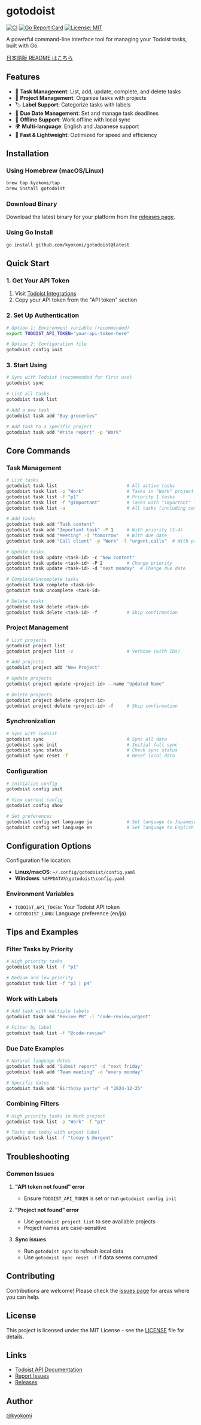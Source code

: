 # gotodoist

[![CI](https://github.com/kyokomi/gotodoist/actions/workflows/ci.yml/badge.svg)](https://github.com/kyokomi/gotodoist/actions/workflows/ci.yml)
[![Go Report Card](https://goreportcard.com/badge/github.com/kyokomi/gotodoist)](https://goreportcard.com/report/github.com/kyokomi/gotodoist)
[![License: MIT](https://img.shields.io/badge/License-MIT-yellow.svg)](https://opensource.org/licenses/MIT)

A powerful command-line interface tool for managing your Todoist tasks, built with Go.

[日本語版 README はこちら](README_ja.md)

## Features

- 📝 **Task Management**: List, add, update, complete, and delete tasks
- 📁 **Project Management**: Organize tasks with projects
- 🏷️ **Label Support**: Categorize tasks with labels
- 📅 **Due Date Management**: Set and manage task deadlines
- 🔄 **Offline Support**: Work offline with local sync
- 🌍 **Multi-language**: English and Japanese support
- 🚀 **Fast & Lightweight**: Optimized for speed and efficiency

## Installation

### Using Homebrew (macOS/Linux)

```bash
brew tap kyokomi/tap
brew install gotodoist
```

### Download Binary

Download the latest binary for your platform from the [releases page](https://github.com/kyokomi/gotodoist/releases).

### Using Go Install

```bash
go install github.com/kyokomi/gotodoist@latest
```

## Quick Start

### 1. Get Your API Token

1. Visit [Todoist Integrations](https://todoist.com/prefs/integrations)
2. Copy your API token from the "API token" section

### 2. Set Up Authentication

```bash
# Option 1: Environment variable (recommended)
export TODOIST_API_TOKEN="your-api-token-here"

# Option 2: Configuration file
gotodoist config init
```

### 3. Start Using

```bash
# Sync with Todoist (recommended for first use)
gotodoist sync

# List all tasks
gotodoist task list

# Add a new task
gotodoist task add "Buy groceries"

# Add task to a specific project
gotodoist task add "Write report" -p "Work"
```

## Core Commands

### Task Management

```bash
# List tasks
gotodoist task list                          # All active tasks
gotodoist task list -p "Work"                # Tasks in "Work" project
gotodoist task list -f "p1"                  # Priority 1 tasks
gotodoist task list -f "@important"          # Tasks with "important" label
gotodoist task list -a                       # All tasks (including completed)

# Add tasks
gotodoist task add "Task content"
gotodoist task add "Important task" -P 1     # With priority (1-4)
gotodoist task add "Meeting" -d "tomorrow"   # With due date
gotodoist task add "Call client" -p "Work" -l "urgent,calls"  # With project and labels

# Update tasks
gotodoist task update <task-id> -c "New content"
gotodoist task update <task-id> -P 2         # Change priority
gotodoist task update <task-id> -d "next monday"  # Change due date

# Complete/Uncomplete tasks
gotodoist task complete <task-id>
gotodoist task uncomplete <task-id>

# Delete tasks
gotodoist task delete <task-id>
gotodoist task delete <task-id> -f           # Skip confirmation
```

### Project Management

```bash
# List projects
gotodoist project list
gotodoist project list -v                    # Verbose (with IDs)

# Add projects
gotodoist project add "New Project"

# Update projects
gotodoist project update <project-id> --name "Updated Name"

# Delete projects
gotodoist project delete <project-id>
gotodoist project delete <project-id> -f     # Skip confirmation
```

### Synchronization

```bash
# Sync with Todoist
gotodoist sync                               # Sync all data
gotodoist sync init                          # Initial full sync
gotodoist sync status                        # Check sync status
gotodoist sync reset -f                      # Reset local data
```

### Configuration

```bash
# Initialize config
gotodoist config init

# View current config
gotodoist config show

# Set preferences
gotodoist config set language ja             # Set language to Japanese
gotodoist config set language en             # Set language to English
```

## Configuration Options

Configuration file location:
- **Linux/macOS**: `~/.config/gotodoist/config.yaml`
- **Windows**: `%APPDATA%\gotodoist\config.yaml`

### Environment Variables

- `TODOIST_API_TOKEN`: Your Todoist API token
- `GOTODOIST_LANG`: Language preference (en/ja)

## Tips and Examples

### Filter Tasks by Priority
```bash
# High priority tasks
gotodoist task list -f "p1"

# Medium and low priority
gotodoist task list -f "p3 | p4"
```

### Work with Labels
```bash
# Add task with multiple labels
gotodoist task add "Review PR" -l "code-review,urgent"

# Filter by label
gotodoist task list -f "@code-review"
```

### Due Date Examples
```bash
# Natural language dates
gotodoist task add "Submit report" -d "next friday"
gotodoist task add "Team meeting" -d "every monday"

# Specific dates
gotodoist task add "Birthday party" -d "2024-12-25"
```

### Combining Filters
```bash
# High priority tasks in Work project
gotodoist task list -p "Work" -f "p1"

# Tasks due today with urgent label
gotodoist task list -f "today & @urgent"
```

## Troubleshooting

### Common Issues

1. **"API token not found" error**
   - Ensure `TODOIST_API_TOKEN` is set or run `gotodoist config init`

2. **"Project not found" error**
   - Use `gotodoist project list` to see available projects
   - Project names are case-sensitive

3. **Sync issues**
   - Run `gotodoist sync` to refresh local data
   - Use `gotodoist sync reset -f` if data seems corrupted

## Contributing

Contributions are welcome! Please check the [issues page](https://github.com/kyokomi/gotodoist/issues) for areas where you can help.

## License

This project is licensed under the MIT License - see the [LICENSE](LICENSE) file for details.

## Links

- [Todoist API Documentation](https://developer.todoist.com/rest/v2/)
- [Report Issues](https://github.com/kyokomi/gotodoist/issues)
- [Releases](https://github.com/kyokomi/gotodoist/releases)

## Author

[@kyokomi](https://github.com/kyokomi)
